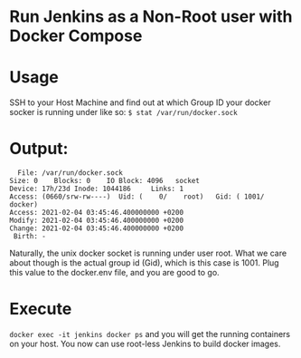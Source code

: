 # Run Jenkins as a Non-Root user with Docker Compose

# Usage
SSH to your Host Machine and find out at which Group ID your docker socker is running under like so:
```$ stat /var/run/docker.sock```

# Output:
```bash:~$ stat /var/run/docker.sock
  File: /var/run/docker.sock
Size: 0    Blocks: 0    IO Block: 4096   socket
Device: 17h/23d Inode: 1044186     Links: 1
Access: (0660/srw-rw----)  Uid: (    0/    root)   Gid: ( 1001/  docker)
Access: 2021-02-04 03:45:46.400000000 +0200
Modify: 2021-02-04 03:45:46.400000000 +0200
Change: 2021-02-04 03:45:46.400000000 +0200
 Birth: -
 ```
 
 Naturally, the unix docker socket is running under user root.
 What we care about though is the actual group id (Gid), which is this case is 1001. Plug this value to the docker.env file, and you are good to go.

# Execute
```docker exec -it jenkins docker ps```
and you will get the running containers on your host.
You now can use root-less Jenkins to build docker images.
